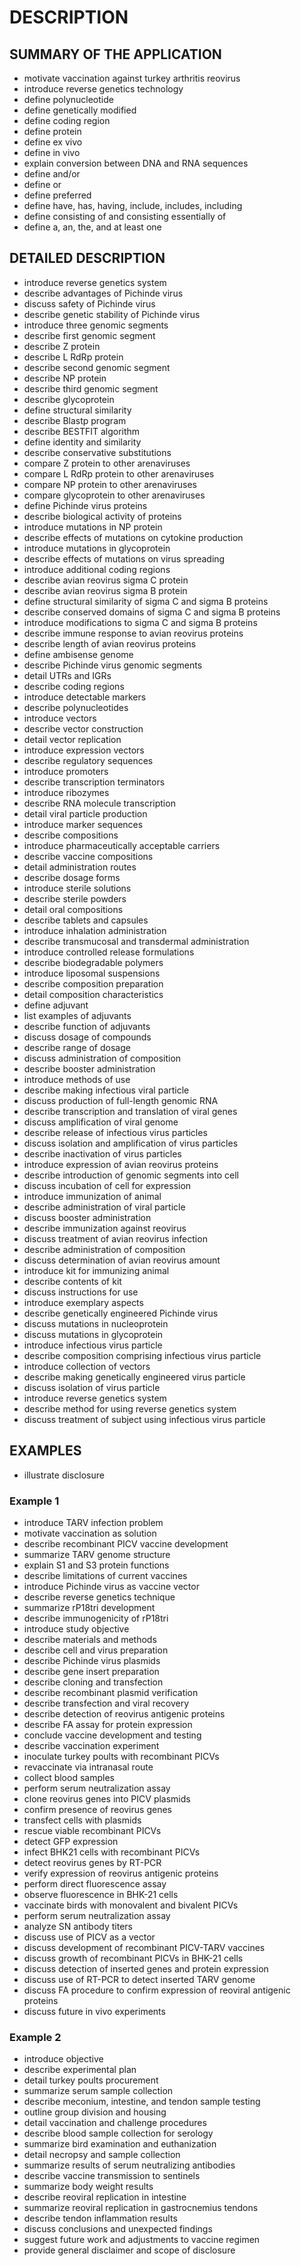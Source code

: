 # DESCRIPTION

## SUMMARY OF THE APPLICATION

- motivate vaccination against turkey arthritis reovirus
- introduce reverse genetics technology
- define polynucleotide
- define genetically modified
- define coding region
- define protein
- define ex vivo
- define in vivo
- explain conversion between DNA and RNA sequences
- define and/or
- define or
- define preferred
- define have, has, having, include, includes, including
- define consisting of and consisting essentially of
- define a, an, the, and at least one

## DETAILED DESCRIPTION

- introduce reverse genetics system
- describe advantages of Pichinde virus
- discuss safety of Pichinde virus
- describe genetic stability of Pichinde virus
- introduce three genomic segments
- describe first genomic segment
- describe Z protein
- describe L RdRp protein
- describe second genomic segment
- describe NP protein
- describe third genomic segment
- describe glycoprotein
- define structural similarity
- describe Blastp program
- describe BESTFIT algorithm
- define identity and similarity
- describe conservative substitutions
- compare Z protein to other arenaviruses
- compare L RdRp protein to other arenaviruses
- compare NP protein to other arenaviruses
- compare glycoprotein to other arenaviruses
- define Pichinde virus proteins
- describe biological activity of proteins
- introduce mutations in NP protein
- describe effects of mutations on cytokine production
- introduce mutations in glycoprotein
- describe effects of mutations on virus spreading
- introduce additional coding regions
- describe avian reovirus sigma C protein
- describe avian reovirus sigma B protein
- define structural similarity of sigma C and sigma B proteins
- describe conserved domains of sigma C and sigma B proteins
- introduce modifications to sigma C and sigma B proteins
- describe immune response to avian reovirus proteins
- describe length of avian reovirus proteins
- define ambisense genome
- describe Pichinde virus genomic segments
- detail UTRs and IGRs
- describe coding regions
- introduce detectable markers
- describe polynucleotides
- introduce vectors
- describe vector construction
- detail vector replication
- introduce expression vectors
- describe regulatory sequences
- introduce promoters
- describe transcription terminators
- introduce ribozymes
- describe RNA molecule transcription
- detail viral particle production
- introduce marker sequences
- describe compositions
- introduce pharmaceutically acceptable carriers
- describe vaccine compositions
- detail administration routes
- describe dosage forms
- introduce sterile solutions
- describe sterile powders
- detail oral compositions
- describe tablets and capsules
- introduce inhalation administration
- describe transmucosal and transdermal administration
- introduce controlled release formulations
- describe biodegradable polymers
- introduce liposomal suspensions
- describe composition preparation
- detail composition characteristics
- define adjuvant
- list examples of adjuvants
- describe function of adjuvants
- discuss dosage of compounds
- describe range of dosage
- discuss administration of composition
- describe booster administration
- introduce methods of use
- describe making infectious viral particle
- discuss production of full-length genomic RNA
- describe transcription and translation of viral genes
- discuss amplification of viral genome
- describe release of infectious virus particles
- discuss isolation and amplification of virus particles
- describe inactivation of virus particles
- introduce expression of avian reovirus proteins
- describe introduction of genomic segments into cell
- discuss incubation of cell for expression
- introduce immunization of animal
- describe administration of viral particle
- discuss booster administration
- describe immunization against reovirus
- discuss treatment of avian reovirus infection
- describe administration of composition
- discuss determination of avian reovirus amount
- introduce kit for immunizing animal
- describe contents of kit
- discuss instructions for use
- introduce exemplary aspects
- describe genetically engineered Pichinde virus
- discuss mutations in nucleoprotein
- discuss mutations in glycoprotein
- introduce infectious virus particle
- describe composition comprising infectious virus particle
- introduce collection of vectors
- describe making genetically engineered virus particle
- discuss isolation of virus particle
- introduce reverse genetics system
- describe method for using reverse genetics system
- discuss treatment of subject using infectious virus particle

## EXAMPLES

- illustrate disclosure

### Example 1

- introduce TARV infection problem
- motivate vaccination as solution
- describe recombinant PICV vaccine development
- summarize TARV genome structure
- explain S1 and S3 protein functions
- describe limitations of current vaccines
- introduce Pichinde virus as vaccine vector
- describe reverse genetics technique
- summarize rP18tri development
- describe immunogenicity of rP18tri
- introduce study objective
- describe materials and methods
- describe cell and virus preparation
- describe Pichinde virus plasmids
- describe gene insert preparation
- describe cloning and transfection
- describe recombinant plasmid verification
- describe transfection and viral recovery
- describe detection of reovirus antigenic proteins
- describe FA assay for protein expression
- conclude vaccine development and testing
- describe vaccination experiment
- inoculate turkey poults with recombinant PICVs
- revaccinate via intranasal route
- collect blood samples
- perform serum neutralization assay
- clone reovirus genes into PICV plasmids
- confirm presence of reovirus genes
- transfect cells with plasmids
- rescue viable recombinant PICVs
- detect GFP expression
- infect BHK21 cells with recombinant PICVs
- detect reovirus genes by RT-PCR
- verify expression of reovirus antigenic proteins
- perform direct fluorescence assay
- observe fluorescence in BHK-21 cells
- vaccinate birds with monovalent and bivalent PICVs
- perform serum neutralization assay
- analyze SN antibody titers
- discuss use of PICV as a vector
- discuss development of recombinant PICV-TARV vaccines
- discuss growth of recombinant PICVs in BHK-21 cells
- discuss detection of inserted genes and protein expression
- discuss use of RT-PCR to detect inserted TARV genome
- discuss FA procedure to confirm expression of reoviral antigenic proteins
- discuss future in vivo experiments

### Example 2

- introduce objective
- describe experimental plan
- detail turkey poults procurement
- summarize serum sample collection
- describe meconium, intestine, and tendon sample testing
- outline group division and housing
- detail vaccination and challenge procedures
- describe blood sample collection for serology
- summarize bird examination and euthanization
- detail necropsy and sample collection
- summarize results of serum neutralizing antibodies
- describe vaccine transmission to sentinels
- summarize body weight results
- describe reoviral replication in intestine
- summarize reoviral replication in gastrocnemius tendons
- describe tendon inflammation results
- discuss conclusions and unexpected findings
- suggest future work and adjustments to vaccine regimen
- provide general disclaimer and scope of disclosure


